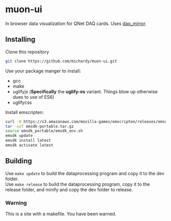 # muon-ui
In browser data visualization for QNet DAQ cards.  Uses [daq_mirror](https://github.com/michardy/daq_mirror).

## Installing

Clone this repository

``` sh
git clone https://github.com/michardy/muon-ui.git
```

Use your package manger to install:
- gcc
- make
- uglifyjs (**Specifically** the **uglify-es** variant.  Things blow up otherwise dues to use of ES6)
- uglifycss

Install emscripten:

``` sh
curl -O https://s3.amazonaws.com/mozilla-games/emscripten/releases/emsdk-portable.tar.gz
tar -xzf emsdk-portable.tar.gz
source emsdk_portable/emsdk_env.sh
emsdk update
emsdk install latest
emsdk activate latest
```

## Building
Use `make update` to build the dataprocessing program and copy it to the dev folder.  
Use `make release` to build the dataprocessing program, copy it to the release folder, and minify and copy the dev folder to release.  

### Warning
This is a site with a makefile.  You have been warned.
